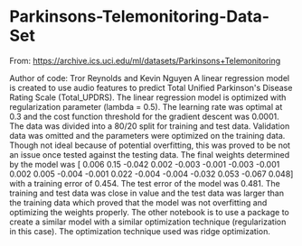 # Parkinsons-Telemonitoring-Data-Set
From: https://archive.ics.uci.edu/ml/datasets/Parkinsons+Telemonitoring

Author of code: Tror Reynolds and Kevin Nguyen
A linear regression model is created to use audio features to predict Total Unified Parkinson's Disease Rating Scale (Total_UPDRS). The linear regression model is optimized with regularization parameter (lambda = 0.5). The learning rate was optimal at 0.3 and the cost function threshold for the gradient descent was 0.0001. The data was divided into a 80/20 split for training and test data. Validation data was omitted and the parameters were optimized on the training data. Though not ideal because of potential overfitting, this was proved to be not an issue once tested against the testing data. The final weights determined by the model was [ 0.006  0.15  -0.042  0.002 -0.003 -0.001 -0.003 -0.001  0.002  0.005 -0.004 -0.001  0.022 -0.004 -0.004 -0.032  0.053 -0.067  0.048] with a training error of 0.454. The test error of the model was 0.481. The training and test data was close in value and the test data was larger than the training data which proved that the model was not overfitting and optimizing the weights properly. The other notebook is to use a package to create a similar model with a similar optimization technique (regularization in this case). The optimization technique used was ridge optimization. 
